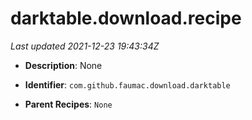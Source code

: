 # darktable.download.recipe

_Last updated 2021-12-23 19:43:34Z_

- **Description**: None

- **Identifier**: `com.github.faumac.download.darktable`

- **Parent Recipes**: `None`